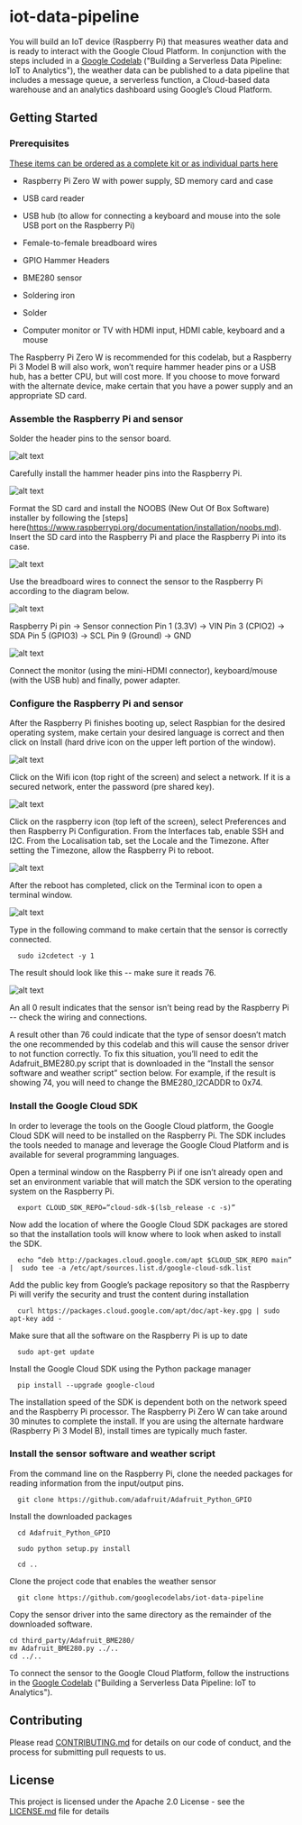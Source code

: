 # iot-data-pipeline

You will build an IoT device (Raspberry Pi) that measures weather data and is ready to interact with the Google Cloud Platform. In conjunction with the steps included in a [Google Codelab](https://codelabs.developers.google.com/) ("Building a Serverless Data Pipeline: IoT to Analytics"), the weather data can be published to a data pipeline that includes a message queue, a serverless function, a Cloud-based data warehouse and an analytics dashboard using Google’s Cloud Platform.

## Getting Started

### Prerequisites

[These items can be ordered as a complete kit or as individual parts here](https://www.arrow.com/en/research-and-events/articles/codelabs-builiding-a-serverless-data-pipeline)

* Raspberry Pi Zero W with power supply, SD memory card and case

* USB card reader

* USB hub (to allow for connecting a keyboard and mouse into the sole USB port on the Raspberry Pi)

* Female-to-female breadboard wires

* GPIO Hammer Headers

* BME280 sensor

* Soldering iron

* Solder

* Computer monitor or TV with HDMI input, HDMI cable, keyboard and a mouse

The Raspberry Pi Zero W is recommended for this codelab, but a Raspberry Pi 3 Model B will also work, won’t require hammer header pins or a USB hub, has a better CPU, but will cost more. If you choose to move forward with the alternate device, make certain that you have a power supply and an appropriate SD card.

### Assemble the Raspberry Pi and sensor

Solder the header pins to the sensor board. 

![alt text](screenshots/pins1.png "Solder the header pins to the sensor board")

Carefully install the hammer header pins into the Raspberry Pi.

![alt text](screenshots/headerpins.png "Carefully install the hammer header pins")

Format the SD card and install the NOOBS (New Out Of Box Software) installer by following the [steps] here(https://www.raspberrypi.org/documentation/installation/noobs.md). Insert the SD card into the Raspberry Pi and place the Raspberry Pi into its case.

![alt text](screenshots/case.png "Place the Raspberry Pi into its case")

Use the breadboard wires to connect the sensor to the Raspberry Pi according to the diagram below.

![alt text](screenshots/wiring1.png "Connect the sensor to the Raspberry Pi")

Raspberry Pi pin -> Sensor connection
Pin 1 (3.3V) -> VIN
Pin 3 (CPIO2) -> SDA
Pin 5 (GPIO3) -> SCL
Pin 9 (Ground) -> GND

![alt text](screenshots/assembly1.png "Completed assembly")

Connect the monitor (using the mini-HDMI connector), keyboard/mouse (with the USB hub) and finally, power adapter. 

### Configure the Raspberry Pi and sensor

After the Raspberry Pi finishes booting up, select Raspbian for the desired operating system, make certain your desired language is correct and then click on Install (hard drive icon on the upper left portion of the window).

![alt text](screenshots/raspbian.png "Install Raspbian")

Click on the Wifi icon (top right of the screen) and select a network. If it is a secured network, enter the password (pre shared key).

![alt text](screenshots/wifi.png "Select your wifi network and enter the password")

Click on the raspberry icon (top left of the screen), select Preferences and then Raspberry Pi Configuration. From the Interfaces tab, enable SSH and I2C. From the Localisation tab, set the Locale and the Timezone. After setting the Timezone, allow the Raspberry Pi to reboot.

![alt text](screenshots/settings.png "Set the preferences")

After the reboot has completed, click on the Terminal icon to open a terminal window. 

![alt text](screenshots/terminal.png "Open a terminal window")

Type in the following command to make certain that the sensor is correctly connected.

```
  sudo i2cdetect -y 1
```

The result should look like this -- make sure it reads 76.

![alt text](screenshots/detect1.png "Check the sensor connection")

An all 0 result indicates that the sensor isn’t being read by the Raspberry Pi -- check the wiring and connections. 

A result other than 76 could indicate that the type of sensor doesn’t match the one recommended by this codelab and this will cause the sensor driver to not function correctly. To fix this situation, you’ll need to edit the Adafruit_BME280.py script that is downloaded in the “Install the sensor software and weather script” section below. For example, if the result is showing 74, you will need to change the BME280_I2CADDR to 0x74.

### Install the Google Cloud SDK

In order to leverage the tools on the Google Cloud platform, the Google Cloud SDK will need to be installed on the Raspberry Pi. The SDK includes the tools needed to manage and leverage the Google Cloud Platform and is available for several programming languages.

Open a terminal window on the Raspberry Pi if one isn’t already open and set an environment variable that will match the SDK version to the operating system on the Raspberry Pi.

```
  export CLOUD_SDK_REPO=”cloud-sdk-$(lsb_release -c -s)”
```

Now add the location of where the Google Cloud SDK packages are stored so that the installation tools will know where to look when asked to install the SDK.

```
  echo “deb http://packages.cloud.google.com/apt $CLOUD_SDK_REPO main” |  sudo tee -a /etc/apt/sources.list.d/google-cloud-sdk.list
```

Add the public key from Google’s package repository so that the Raspberry Pi will verify the security and trust the content during installation

```
  curl https://packages.cloud.google.com/apt/doc/apt-key.gpg | sudo apt-key add -
```

Make sure that all the software on the Raspberry Pi is up to date

```
  sudo apt-get update
```

Install the Google Cloud SDK using the Python package manager

```
  pip install --upgrade google-cloud
```

The installation speed of the SDK is dependent both on the network speed and the Raspberry Pi processor. The Raspberry Pi Zero W can take around 30 minutes to complete the install. If you are using the alternate hardware (Raspberry Pi 3 Model B), install times are typically much faster.


### Install the sensor software and weather script


From the command line on the Raspberry Pi, clone the needed packages for reading information from the input/output pins.

```
  git clone https://github.com/adafruit/Adafruit_Python_GPIO
```

Install the downloaded packages

```
  cd Adafruit_Python_GPIO

  sudo python setup.py install

  cd ..
```

Clone the project code that enables the weather sensor

```
  git clone https://github.com/googlecodelabs/iot-data-pipeline
```

Copy the sensor driver into the same directory as the remainder of the downloaded software.

```
cd third_party/Adafruit_BME280/
mv Adafruit_BME280.py ../..
cd ../..
```

To connect the sensor to the Google Cloud Platform, follow the instructions in the [Google Codelab](https://codelabs.developers.google.com/) ("Building a Serverless Data Pipeline: IoT to Analytics").

## Contributing

Please read [CONTRIBUTING.md](CONTRIBUTING.md) for details on our code of conduct, and the process for submitting pull requests to us.

## License

This project is licensed under the Apache 2.0 License - see the [LICENSE.md](LICENSE.md) file for details
